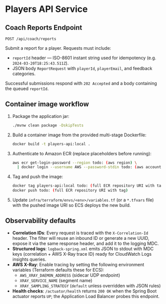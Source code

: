 # Players API Service

## Coach Reports Endpoint

`POST /api/coach/reports`

Submit a report for a player. Requests must include:

* `reportId` header — ISO-8601 instant string used for idempotency (e.g. `2024-03-20T18:25:43.511Z`).
* JSON body `ReportRequest` with `playerId`, `playerEmail`, and feedback categories.

Successful submissions respond with `202 Accepted` and a body containing the queued `reportId`.

## Container image workflow

1. Package the application jar:

   ```bash
   ./mvnw clean package -DskipTests
   ```

2. Build a container image from the provided multi-stage Dockerfile:

   ```bash
   docker build -t players-api:local .
   ```

3. Authenticate to Amazon ECR (replace placeholders before running):

   ```bash
   aws ecr get-login-password --region todo: (aws region) \
     | docker login --username AWS --password-stdin todo: (aws account id).dkr.ecr.todo: (aws region).amazonaws.com
   ```

4. Tag and push the image:

   ```bash
   docker tag players-api:local todo: (full ECR repository URI with tag)
   docker push todo: (full ECR repository URI with tag)
   ```

5. Update `infra/terraform/envs/<env>/variables.tf` (or a `*.tfvars` file) with the pushed image URI so ECS deploys the new build.

## Observability defaults

- **Correlation IDs**: Every request is traced with the `X-Correlation-Id` header. The filter will reuse an inbound ID or generate a new UUID, expose it via the same response header, and add it to the logging MDC.
- **Structured logs**: `logback-spring.xml` emits JSON to stdout with MDC keys (correlation + AWS X-Ray trace ID) ready for CloudWatch Logs insights queries.
- **AWS X-Ray**: Enable tracing by setting the following environment variables (Terraform defaults these for ECS):
  - `AWS_XRAY_DAEMON_ADDRESS` (sidecar UDP endpoint)
  - `XRAY_SERVICE_NAME` (segment name)
  - `XRAY_SAMPLING_STRATEGY` (`default` unless overridden with JSON rules)
- **Health checks**: `/actuator/health` returns `200 OK` when the Spring Boot actuator reports `UP`; the Application Load Balancer probes this endpoint.
